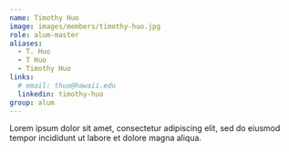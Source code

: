 ```yaml
---
name: Timothy Huo
image: images/members/timothy-huo.jpg
role: alum-master
aliases:
  - T. Huo
  - T Huo
  - Timothy Huo
links:
  # email: thuo@hawaii.edu  
  linkedin: timothy-huo
group: alum
---
```


Lorem ipsum dolor sit amet, consectetur adipiscing elit, sed do eiusmod tempor incididunt ut labore et dolore magna aliqua.
